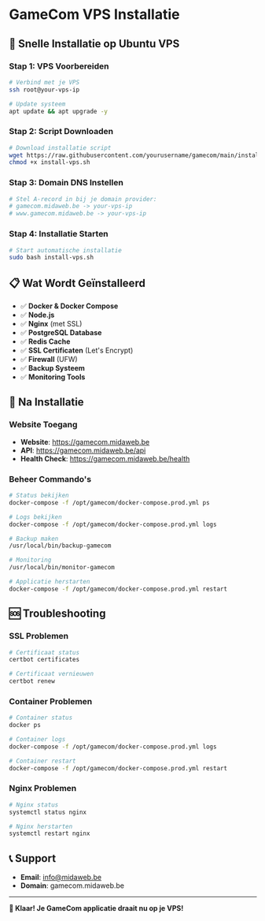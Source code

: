 # GameCom VPS Installatie

## 🚀 Snelle Installatie op Ubuntu VPS

### Stap 1: VPS Voorbereiden
```bash
# Verbind met je VPS
ssh root@your-vps-ip

# Update systeem
apt update && apt upgrade -y
```

### Stap 2: Script Downloaden
```bash
# Download installatie script
wget https://raw.githubusercontent.com/yourusername/gamecom/main/install-vps.sh
chmod +x install-vps.sh
```

### Stap 3: Domain DNS Instellen
```bash
# Stel A-record in bij je domain provider:
# gamecom.midaweb.be -> your-vps-ip
# www.gamecom.midaweb.be -> your-vps-ip
```

### Stap 4: Installatie Starten
```bash
# Start automatische installatie
sudo bash install-vps.sh
```

## 📋 Wat Wordt Geïnstalleerd

- ✅ **Docker & Docker Compose**
- ✅ **Node.js**
- ✅ **Nginx** (met SSL)
- ✅ **PostgreSQL Database**
- ✅ **Redis Cache**
- ✅ **SSL Certificaten** (Let's Encrypt)
- ✅ **Firewall** (UFW)
- ✅ **Backup Systeem**
- ✅ **Monitoring Tools**

## 🔧 Na Installatie

### Website Toegang
- **Website**: https://gamecom.midaweb.be
- **API**: https://gamecom.midaweb.be/api
- **Health Check**: https://gamecom.midaweb.be/health

### Beheer Commando's
```bash
# Status bekijken
docker-compose -f /opt/gamecom/docker-compose.prod.yml ps

# Logs bekijken
docker-compose -f /opt/gamecom/docker-compose.prod.yml logs

# Backup maken
/usr/local/bin/backup-gamecom

# Monitoring
/usr/local/bin/monitor-gamecom

# Applicatie herstarten
docker-compose -f /opt/gamecom/docker-compose.prod.yml restart
```

## 🆘 Troubleshooting

### SSL Problemen
```bash
# Certificaat status
certbot certificates

# Certificaat vernieuwen
certbot renew
```

### Container Problemen
```bash
# Container status
docker ps

# Container logs
docker-compose -f /opt/gamecom/docker-compose.prod.yml logs

# Container restart
docker-compose -f /opt/gamecom/docker-compose.prod.yml restart
```

### Nginx Problemen
```bash
# Nginx status
systemctl status nginx

# Nginx herstarten
systemctl restart nginx
```

## 📞 Support

- **Email**: info@midaweb.be
- **Domain**: gamecom.midaweb.be

---

**🎉 Klaar! Je GameCom applicatie draait nu op je VPS!** 